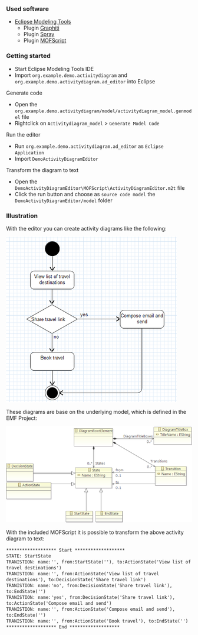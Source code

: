 

### Used software

* [Eclipse Modeling Tools](http://www.eclipse.org/downloads/packages/eclipse-modeling-tools/keplerr)
    * Plugin [Graphiti](http://www.eclipse.org/graphiti/)
    * Plugin [Spray](https://code.google.com/a/eclipselabs.org/p/spray/)
    * Plugin [MOFScript](http://www.eclipse.org/gmt/mofscript/)

### Getting started

* Start Eclipse Modeling Tools IDE
* Import `org.example.demo.activitydiagram` and `org.example.demo.activitydiagram.ad_editor` into Eclipse

Generate code
* Open the `org.example.demo.activitydiagram/model/activitydiagram_model.genmodel` file
* Rightclick on `Activitydiagram_model` > `Generate Model Code`

Run the editor
* Run `org.example.demo.activitydiagram.ad_editor` as `Eclipse Application`
* Import `DemoActivityDiagramEditor`

Transform the diagram to text
* Open the `DemoActivityDiagramEditor\MOFScript\ActivityDiagramEditor.m2t` file
* Click the run button and choose as `source code model` the `DemoActivityDiagramEditor/model` folder 

### Illustration

With the editor you can create activity diagrams like the following:

![Demo_ActivityDiagramEditor](_images/Demo_ActivityDiagramEditor.png)

These diagrams are base on the underlying model, which is defined in the EMF Project:

![Ecore_diagram_file_-_Activity_diagram](_images/Ecore_diagram_file_-_Activity_diagram.png)

With the included MOFScript it is possible to transform the above activity diagram to text:

```
******************* Start *******************
STATE: StartState 
TRANISTION: name:'', from:StartState(''), to:ActionState('View list of travel destinations')
TRANISTION: name:'', from:ActionState('View list of travel destinations'), to:DecisionState('Share travel link')
TRANISTION: name:'no', from:DecisionState('Share travel link'), to:EndState('')
TRANISTION: name:'yes', from:DecisionState('Share travel link'), to:ActionState('Compose email and send')
TRANISTION: name:'', from:ActionState('Compose email and send'), to:EndState('')
TRANISTION: name:'', from:ActionState('Book travel'), to:EndState('')
******************* End *******************
```